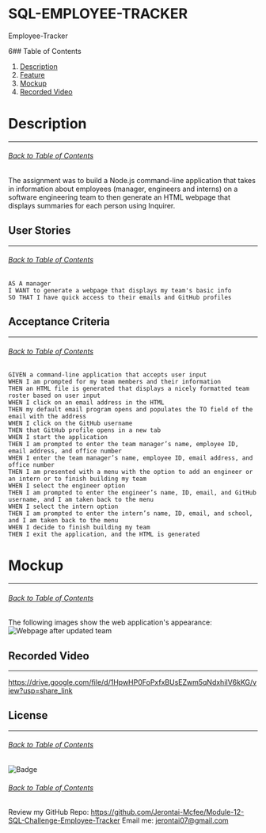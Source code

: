 # SQL-EMPLOYEE-TRACKER
Employee-Tracker

6## Table of Contents
1. [Description](#Description)
2. [Feature](#Feature)
3. [Mockup](#Mockup)
4. [Recorded Video](#Recorded-Video)


# Description
***
###### [Back to Table of Contents](#Table-of-Contents)
The assignment was to build a Node.js command-line application that takes in information about employees (manager, engineers and interns) on a software engineering team to then generate an HTML webpage that displays summaries for each person using Inquirer.

## User Stories
***
###### [Back to Table of Contents](#Table-of-Contents)
```
AS A manager
I WANT to generate a webpage that displays my team's basic info
SO THAT I have quick access to their emails and GitHub profiles
```

## Acceptance Criteria
***
###### [Back to Table of Contents](#Table-of-Contents)
```
GIVEN a command-line application that accepts user input
WHEN I am prompted for my team members and their information
THEN an HTML file is generated that displays a nicely formatted team roster based on user input
WHEN I click on an email address in the HTML
THEN my default email program opens and populates the TO field of the email with the address
WHEN I click on the GitHub username
THEN that GitHub profile opens in a new tab
WHEN I start the application
THEN I am prompted to enter the team manager’s name, employee ID, email address, and office number
WHEN I enter the team manager’s name, employee ID, email address, and office number
THEN I am presented with a menu with the option to add an engineer or an intern or to finish building my team
WHEN I select the engineer option
THEN I am prompted to enter the engineer’s name, ID, email, and GitHub username, and I am taken back to the menu
WHEN I select the intern option
THEN I am prompted to enter the intern’s name, ID, email, and school, and I am taken back to the menu
WHEN I decide to finish building my team
THEN I exit the application, and the HTML is generated
```

# Mockup
***
###### [Back to Table of Contents](#Table-of-Contents)
The following images show the web application's appearance:
![Webpage after updated team](/assets/images/mod%2012%20screenshot%202.png)



## Recorded Video
***
https://drive.google.com/file/d/1HpwHP0FoPxfxBUsEZwm5qNdxhiIV6kKG/view?usp=share_link

## License
***
###### [Back to Table of Contents](#Table-of-Contents)

![Badge](https://img.shields.io/badge/License-MIT-brightgreen?style=for-the-badge&logo=appveyor)


###### [Back to Table of Contents](#Table-of-Contents)
Review my GitHub Repo: https://github.com/Jerontai-Mcfee/Module-12-SQL-Challenge-Employee-Tracker
Email me: jerontai07@gmail.com
